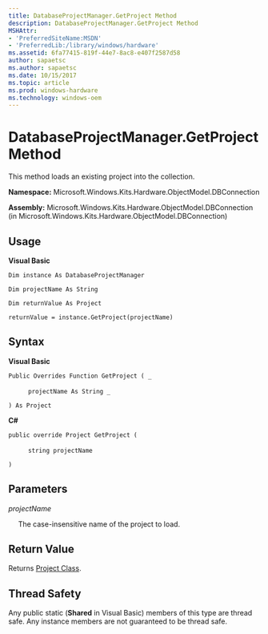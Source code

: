 ```yaml
---
title: DatabaseProjectManager.GetProject Method
description: DatabaseProjectManager.GetProject Method
MSHAttr:
- 'PreferredSiteName:MSDN'
- 'PreferredLib:/library/windows/hardware'
ms.assetid: 6fa77415-819f-44e7-8ac8-e407f2587d58
author: sapaetsc
ms.author: sapaetsc
ms.date: 10/15/2017
ms.topic: article
ms.prod: windows-hardware
ms.technology: windows-oem
---
```


# DatabaseProjectManager.GetProject Method


This method loads an existing project into the collection.

**Namespace:** Microsoft.Windows.Kits.Hardware.ObjectModel.DBConnection

**Assembly:** Microsoft.Windows.Kits.Hardware.ObjectModel.DBConnection (in Microsoft.Windows.Kits.Hardware.ObjectModel.DBConnection)

## <span id="Usage"></span><span id="usage"></span><span id="USAGE"></span>Usage


**Visual Basic**

`Dim instance As DatabaseProjectManager`

`Dim projectName As String`

`Dim returnValue As Project`

`returnValue = instance.GetProject(projectName)`

## <span id="Syntax"></span><span id="syntax"></span><span id="SYNTAX"></span>Syntax


**Visual Basic**

`Public Overrides Function GetProject ( _`

          `projectName As String _`

`) As Project`

**C#**

`public override Project GetProject (`

          `string projectName`

`) `

## <span id="Parameters"></span><span id="parameters"></span><span id="PARAMETERS"></span>Parameters


*projectName*

     The case-insensitive name of the project to load.

## <span id="Return_Value"></span><span id="return_value"></span><span id="RETURN_VALUE"></span>Return Value


Returns [Project Class](project-class.md).

## <span id="Thread_Safety"></span><span id="thread_safety"></span><span id="THREAD_SAFETY"></span>Thread Safety


Any public static (**Shared** in Visual Basic) members of this type are thread safe. Any instance members are not guaranteed to be thread safe.

 

 






